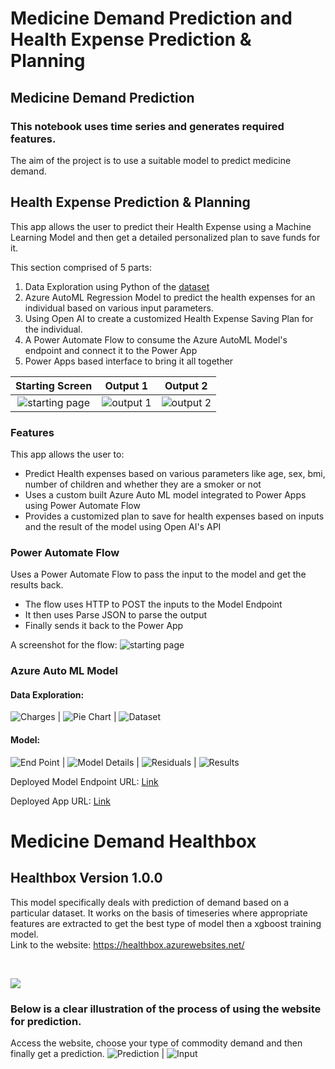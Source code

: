 # Medicine Demand Prediction and Health Expense Prediction & Planning
## Medicine Demand Prediction
### This notebook uses time series and generates required features.
The aim of the project is to use a suitable model to predict medicine demand.

## Health Expense Prediction & Planning
This app allows the user to predict their Health Expense using a Machine Learning Model and then get a detailed personalized plan to save funds for it.

This section comprised of 5 parts:
1. Data Exploration using Python of the [dataset](https://www.kaggle.com/datasets/mirichoi0218/insurance)
2. Azure AutoML Regression Model to predict the health expenses for an individual based on various input parameters.
3. Using Open AI to create a customized Health Expense Saving Plan for the individual.
4. A Power Automate Flow to consume the Azure AutoML Model's endpoint and connect it to the Power App
5. Power Apps based interface to bring it all together

|Starting Screen|Output 1 |Output 2 |
:-------------------------:|:-------------------------:|:-------------------------:
![starting page](assets/startScreen.jpg) | ![output 1](assets/output1.jpg) | ![output 2](assets/output2.jpg)

### Features
This app allows the user to:
* Predict Health expenses based on various parameters like age, sex, bmi, number of children and whether they are a smoker or not
* Uses a custom built Azure Auto ML model integrated to Power Apps using Power Automate Flow
* Provides a customized plan to save for health expenses based on inputs and the result of the model using Open AI's API

### Power Automate Flow
Uses a Power Automate Flow to pass the input to the model and get the results back.

* The flow uses HTTP to POST the inputs to the Model Endpoint
* It then uses Parse JSON to parse the output
* Finally sends it back to the Power App

A screenshot for the flow:
![starting page](assets/PowerAutomateFlow.jpg)

### Azure Auto ML Model

#### Data Exploration:
![Charges](assets/charges.png) | ![Pie Chart](assets/piechart.png) | ![Dataset](assets/dataset.jpg)

#### Model:
![End Point](assets/endpoint.jpg) | ![Model Details](assets/modeldetails.jpg) | ![Residuals](assets/residuals.jpg) | ![Results](assets/results.jpg)

Deployed Model Endpoint URL: [Link](http://c692c678-bd90-41d8-ac5f-5d1d140d196e.centralindia.azurecontainer.io/score)

Deployed App URL: [Link](https://apps.powerapps.com/play/e/cf46801e-aa6d-4a32-a161-692e900c34cc/a/6f7695e5-11d7-4fa1-96e9-bd0aae6bd6f7?tenantId=84c31ca0-ac3b-4eae-ad11-519d80233e6f)

# Medicine Demand Healthbox
## Healthbox Version 1.0.0
This model specifically deals with prediction of demand based on a particular dataset. It works on the basis of timeseries where appropriate features are extracted to get the best type of model then a xgboost training model.
<br>
Link to the website: https://healthbox.azurewebsites.net/

<br>

![](https://github.com/tiprock-network/MedicineDemand-TimeSeries/blob/main/assets/homehealthbx.png?raw=true)

### Below is a clear illustration of the process of using the website for prediction.

Access the website, choose your type of commodity demand and then finally get a prediction.
![Prediction](https://github.com/tiprock-network/MedicineDemand-TimeSeries/blob/main/assets/prediction.png?raw=true) | ![Input](https://github.com/tiprock-network/MedicineDemand-TimeSeries/blob/main/assets/entry.png?raw=true)
